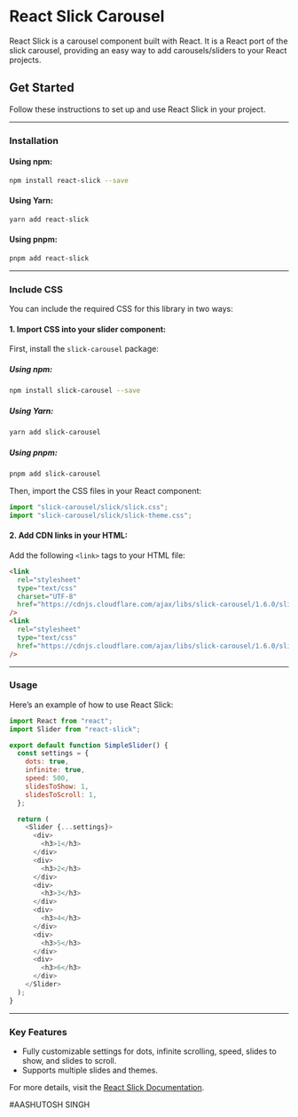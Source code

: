 # React Slick Carousel

React Slick is a carousel component built with React. It is a React port of the slick carousel, providing an easy way to add carousels/sliders to your React projects.

## Get Started

Follow these instructions to set up and use React Slick in your project.

---

### Installation

#### Using npm:
```bash
npm install react-slick --save
```

#### Using Yarn:
```bash
yarn add react-slick
```

#### Using pnpm:
```bash
pnpm add react-slick
```

---

### Include CSS

You can include the required CSS for this library in two ways:

#### 1. Import CSS into your slider component:
First, install the `slick-carousel` package:

##### Using npm:
```bash
npm install slick-carousel --save
```

##### Using Yarn:
```bash
yarn add slick-carousel
```

##### Using pnpm:
```bash
pnpm add slick-carousel
```

Then, import the CSS files in your React component:

```javascript
import "slick-carousel/slick/slick.css";
import "slick-carousel/slick/slick-theme.css";
```

#### 2. Add CDN links in your HTML:
Add the following `<link>` tags to your HTML file:

```html
<link
  rel="stylesheet"
  type="text/css"
  charset="UTF-8"
  href="https://cdnjs.cloudflare.com/ajax/libs/slick-carousel/1.6.0/slick.min.css"
/>
<link
  rel="stylesheet"
  type="text/css"
  href="https://cdnjs.cloudflare.com/ajax/libs/slick-carousel/1.6.0/slick-theme.min.css"
/>
```

---

### Usage

Here’s an example of how to use React Slick:

```javascript
import React from "react";
import Slider from "react-slick";

export default function SimpleSlider() {
  const settings = {
    dots: true,
    infinite: true,
    speed: 500,
    slidesToShow: 1,
    slidesToScroll: 1,
  };

  return (
    <Slider {...settings}>
      <div>
        <h3>1</h3>
      </div>
      <div>
        <h3>2</h3>
      </div>
      <div>
        <h3>3</h3>
      </div>
      <div>
        <h3>4</h3>
      </div>
      <div>
        <h3>5</h3>
      </div>
      <div>
        <h3>6</h3>
      </div>
    </Slider>
  );
}
```

---

### Key Features
- Fully customizable settings for dots, infinite scrolling, speed, slides to show, and slides to scroll.
- Supports multiple slides and themes.

For more details, visit the [React Slick Documentation](https://react-slick.neostack.com/).

#AASHUTOSH SINGH
